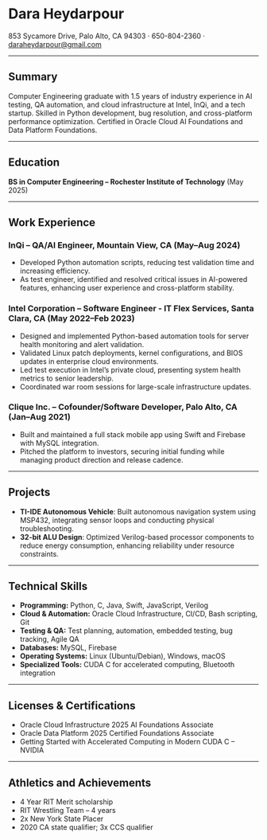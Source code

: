 
# Dara Heydarpour

853 Sycamore Drive, Palo Alto, CA 94303 · 650-804-2360 · daraheydarpour@gmail.com

---

## Summary
Computer Engineering graduate with 1.5 years of industry experience in AI testing, QA automation, and cloud infrastructure at Intel, InQi, and a tech startup. Skilled in Python development, bug resolution, and cross-platform performance optimization. Certified in Oracle Cloud AI Foundations and Data Platform Foundations.

---

## Education
**BS in Computer Engineering – Rochester Institute of Technology** (May 2025)

---

## Work Experience

### **InQi – QA/AI Engineer, Mountain View, CA** (May–Aug 2024)
- Developed Python automation scripts, reducing test validation time and increasing efficiency.  
- As test engineer, identified and resolved critical issues in AI-powered features, enhancing user experience and cross-platform stability.  

### **Intel Corporation – Software Engineer - IT Flex Services, Santa Clara, CA** (May 2022–Feb 2023)
- Designed and implemented Python-based automation tools for server health monitoring and alert validation.  
- Validated Linux patch deployments, kernel configurations, and BIOS updates in enterprise cloud environments.  
- Led test execution in Intel’s private cloud, presenting system health metrics to senior leadership.  
- Coordinated war room sessions for large-scale infrastructure updates.  

### **Clique Inc. – Cofounder/Software Developer, Palo Alto, CA** (Jan–Aug 2021)
- Built and maintained a full stack mobile app using Swift and Firebase with MySQL integration.  
- Pitched the platform to investors, securing initial funding while managing product direction and release cadence.  

---

## Projects
- **TI-IDE Autonomous Vehicle**: Built autonomous navigation system using MSP432, integrating sensor loops and conducting physical troubleshooting.  
- **32-bit ALU Design**: Optimized Verilog-based processor components to reduce energy consumption, enhancing reliability under resource constraints.  

---

## Technical Skills
- **Programming:** Python, C, Java, Swift, JavaScript, Verilog  
- **Cloud & Automation:** Oracle Cloud Infrastructure, CI/CD, Bash scripting, Git  
- **Testing & QA:** Test planning, automation, embedded testing, bug tracking, Agile QA  
- **Databases:** MySQL, Firebase  
- **Operating Systems:** Linux (Ubuntu/Debian), Windows, macOS  
- **Specialized Tools:** CUDA C for accelerated computing, Bluetooth integration  

---

## Licenses & Certifications
- Oracle Cloud Infrastructure 2025 AI Foundations Associate  
- Oracle Data Platform 2025 Certified Foundations Associate  
- Getting Started with Accelerated Computing in Modern CUDA C – NVIDIA  

---

## Athletics and Achievements
- 4 Year RIT Merit scholarship  
- RIT Wrestling Team – 4 years  
- 2x New York State Placer  
- 2020 CA state qualifier; 3x CCS qualifier  
